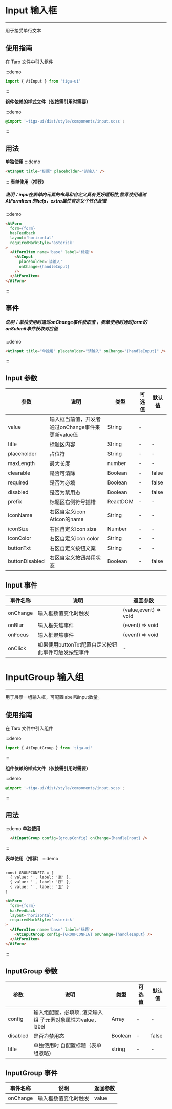 # Input 输入框

---

用于接受单行文本

## 使用指南

在 Taro 文件中引入组件

:::demo

```js
import { AtInput } from 'tiga-ui'
```

:::

**组件依赖的样式文件（仅按需引用时需要）**


:::demo

```scss
@import '~tiga-ui/dist/style/components/input.scss';
```

:::

## 用法


  

**单独使用**
:::demo
```html
<AtInput title="标题" placeholder="请输入" />
```
:::
**表单使用（推荐）** 

##### 说明：inpu在表单内元素的布局和自定义具有更好适配性,推荐使用通过AtFormItem 的help，extra属性自定义个性化配置
:::demo
```html
<AtForm
  form={form}
  hasFeedback
  layout='horizontal'
  requiredMarkStyle='asterisk'
>
  <AtFormItem name='base' label='标题'>
    <AtInput
      placeholder='请输入'
      onChange={handleInput}
    />
  </AtFormItem>
</AtForm>
```

:::

## 事件
##### 说明：单独使用时通过onChange事件获取值 ，表单使用时通过form的onSubmit事件获取对应值
:::demo
```html
<AtInput title="单独用" placeholder="请输入" onChange="{handleInput}" />
```

:::

## Input 参数

| 参数     | 说明         | 类型    | 可选值        | 默认值 |
| -------- | ------------ | ------- | ------------- | ------ |
| value     | 输入框当前值，开发者通过onChange事件来更新value值     | String  | - |
| title    | 标题区内容     | String  | -             | -      |
| placeholder    | 占位符     | String  | -             | -      |
| maxLength  | 最大长度| number | -             | -  |
| clearable    | 是否可清除     | Boolean  | -             | false    |
| required   | 是否为必填| Boolean | -             | false  |
| disabled | 是否为禁用态 | Boolean | -             | false  |
| prefix    | 标题区右侧符号插槽     | ReactDOM  | -             | -      |
| iconName    | 右区自定义icon AtIcon的name     | String  | -             | -      |
| iconSize    | 右区自定义icon size  | Number  | -             | -      |
| iconColor    | 右区自定义icon color    | String  | -             | -      |
| buttonTxt    | 右区自定义按钮文案     | String  | -             | -      |
| buttonDisabled    | 右区自定义按钮禁用状态     | Boolean  | -             | false      |


## Input 事件

| 事件名称 | 说明                               | 返回参数     |
| -------- | ---------------------------------- | ------------ |
| onChange  | 输入框数值变化时触发 | (value,event) => void |
| onBlur  | 输入框失焦事件| (event) => void |
| onFocus  | 输入框聚焦事件 | (event) => void |
| onClick  | 如果使用buttonTxt配置自定义按钮 此事件可触发按钮事件 | -

# InputGroup 输入组

---

用于展示一组输入框，可配置label和input数量。

## 使用指南

在 Taro 文件中引入组件

:::demo

```js
import { AtInputGroup } from 'tiga-ui'
```

:::

**组件依赖的样式文件（仅按需引用时需要）**

:::demo

```scss
@import '~tiga-ui/dist/style/components/input.scss';
```

:::

## 用法

:::demo
**单独使用**
```html
  <AtInputGroup config={groupConfig} onChange={handleInput} />
```

:::


**表单使用（推荐）** 
:::demo
```html

const GROUPCONFIG = [
  { value: '', label: '室' },
  { value: '', label: '厅' },
  { value: '', label: '卫' }
]

<AtForm
  form={form}
  hasFeedback
  layout='horizontal'
  requiredMarkStyle='asterisk'
>
  <AtFormItem name='base' label='标题'>
    <AtInputGroup config={GROUPCONFIG} onChange={handleInput} />
  </AtFormItem>
</AtForm>
```

:::

## InputGroup 参数

| 参数     | 说明           | 类型    | 可选值        | 默认值 |
| -------- | -------------- | ------- | ------------- | ------ |
| config     | 输入组配置，必填项, 渲染输入组 子元素对象属性为value，label   | Array | - | - |
| disabled | 是否为禁用态   | Boolean | -             | false  |
| title     | 单独使用时 自配置标题（表单组忽略）    | string | -             | -   |

## InputGroup 事件

| 事件名称 | 说明                               | 返回参数     |
| -------- | ---------------------------------- | ------------ |
| onChange  |  输入框数值变化时触发 | value  |
